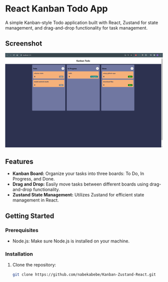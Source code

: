 # React Kanban Todo App

A simple Kanban-style Todo application built with React, Zustand for state management, and drag-and-drop functionality for task management.

## Screenshot

![Screenshot](./public/screenshot/todo.png)

## Features

- **Kanban Board:** Organize your tasks into three boards: To Do, In Progress, and Done.
- **Drag and Drop:** Easily move tasks between different boards using drag-and-drop functionality.
- **Zustand State Management:** Utilizes Zustand for efficient state management in React.

## Getting Started

### Prerequisites

- Node.js: Make sure Node.js is installed on your machine.

### Installation

1. Clone the repository:

   ```bash
   git clone https://github.com/nabekabebe/Kanban-Zustand-React.git
   ```
